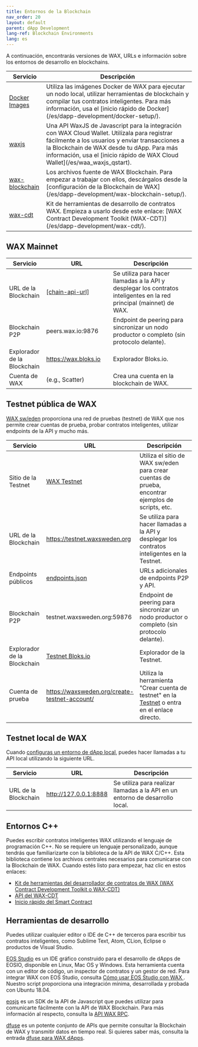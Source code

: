 ```yaml
---
title: Entornos de la Blockchain
nav_order: 20
layout: default
parent: dApp Development
lang-ref: Blockchain Environments
lang: es
---
```


A continuación, encontrarás versiones de WAX, URLs e información sobre los entornos de desarrollo en blockchains.

<table>
<thead>
<tr>
<th style="width:20%">Servicio</th>
<th>Descripción</th>
</tr>
</thead>

<tbody>
        <tr>
        <td><a href="https://hub.docker.com/u/waxteam" target="_blank">Docker Images</a></td>
        <td>Utiliza las imágenes Docker de WAX para ejecutar un nodo local, utilizar herramientas de blockchain y compilar tus contratos inteligentes. Para más información, usa el [inicio rápido de Docker](/es/dapp-development/docker-setup/).</td>
</tr>
    <tr><td><a href="https://github.com/worldwide-asset-exchange/waxjs" target="_blank">waxjs</a></td>
        <td>Una API WaxJS de Javascript para la integración con WAX Cloud Wallet. Utilízala para registrar fácilmente a los usuarios y enviar transacciones a la Blockchain de WAX desde tu dApp. Para más información, usa el [inicio rápido de WAX Cloud Wallet](/es/waa_waxjs_qstart).</td>
    </tr>
<tr>
 <td><a href="https://github.com/worldwide-asset-exchange/wax-blockchain" target="_blank">wax-blockchain</a></td><td>Los archivos fuente de WAX Blockchain. Para empezar a trabajar con ellos, descárgalos desde la [configuración de la Blockchain de WAX](/es/dapp-development/wax-blockchain-setup/).</td> 
    </tr>
    <tr>
        <td><a href="https://github.com/worldwide-asset-exchange/wax-cdt" target="_blank">wax-cdt</a></td>
        <td>Kit de herramientas de desarrollo de contratos WAX. Empieza a usarlo desde este enlace: [WAX Contract Development Toolkit (WAX-CDT)](/es/dapp-development/wax-cdt/).</td>
</tr>
</tbody>
</table>

## WAX Mainnet

<table>
<thead>
<tr>
<th style="width:20%">Servicio</th>
<th style="width:36%">URL</th>
<th>Descripción</th>
</tr>
</thead>

<tbody>
<tr>
<td>URL de la Blockchain</td>
<td><a href="/en/wax-infrastructure/#public-and-free-api-service-providers">[chain-api-url]</a></td>
<td>Se utiliza para hacer llamadas a la API y desplegar los contratos inteligentes en la red principal (mainnet) de WAX.</td>
</tr>

<tr>
<td>Blockchain P2P</td>
<td>peers.wax.io:9876</td>
<td>Endpoint de peering para sincronizar un nodo productor o completo (sin protocolo delante).</td>
</tr>
<tr>
<td>Explorador de la Blockchain</td>
<td><a href="https://wax.bloks.io/" target="_blank">https:<span></span>//wax.bloks.io</a></td>
<td>Explorador Bloks.io.</td>
</tr>

<tr>
<td>Cuenta de WAX</td>
<td>(e.g., Scatter)</td>
<td>Crea una cuenta en la blockchain de WAX.</td>
</tr>
</tbody>
</table>

## Testnet pública de WAX

<a href="https://waxsweden.org/" target="_blank">WAX sw/eden</a> proporciona una red de pruebas (testnet) de WAX que nos permite crear cuentas de prueba, probar contratos inteligentes, utilizar endpoints de la API y mucho más.

<!--<strong>Note:</strong> If you're making local requests, <strong>nodeos</strong> must be running.
{: .label .label-yellow }-->

<table>
<thead>
<tr>
<th style="width:20%">Servicio</th>
<th style="width:36%">URL</th>
<th>Descripción</th>
</tr>
</thead>

<tbody>
    <tr>
<td>Sitio de la Testnet</td>
<td><a href="https://waxsweden.org/testnet/" target="_blank">WAX Testnet</a></td>
<td>Utiliza el sitio de WAX sw/eden para crear cuentas de prueba, encontrar ejemplos de scripts, etc.</td>
</tr>
<tr>
<td>URL de la Blockchain</td>
<td><a href="https://testnet.waxsweden.org">https:<span></span>//testnet.waxsweden.org</a></td>
<td>Se utiliza para hacer llamadas a la API y desplegar los contratos inteligentes en la Testnet.</td>
</tr>

<tr>
<td>Endpoints públicos</td>
<td><a href="https://github.com/eosswedenorg/waxtestnet/tree/master/endpoints" target="_blank">endpoints.json</a></td>
<td>URLs adicionales de endpoints P2P y API.</td>
</tr>

<tr>
<td>Blockchain P2P</td>
<td>testnet.waxsweden.org:59876</td>
<td>Endpoint de peering para sincronizar un nodo productor o completo (sin protocolo delante).</td>
</tr>
<!--    <tr>
<td>Blockchain API</td>
<td><a href="https://api.waxsweden.org/" target="_blank">https:<span></span>//api.waxsweden.org</a></td>
<td>Used to make API calls to the WAX Testnet.</td>
</tr>-->
<tr>
<td>Explorador de la Blockchain</td>
<td><a href="https://local.bloks.io/?nodeUrl=testnet.waxsweden.org&amp;coreSymbol=WAX&amp;corePrecision=8&amp;systemDomain=eosio&amp;hyperionUrl=https%3A%2F%2Ftestnet.waxsweden.org" target="_blank">Testnet Bloks.io</a></td>
<td>Explorador de la Testnet.</td>
</tr>

<tr>
<td>Cuenta de prueba</td>
<td><a href="https://waxsweden.org/create-testnet-account/" target="_blank">https:<span></span>//waxsweden.org/create-testnet-account/</a></td>
<td>Utiliza la herramienta "Crear cuenta de testnet" en la <a href="https://waxsweden.org/testnet/" target="_blank">Testnet</a> o entra en el enlace directo.</td>
</tr>
</tbody>
</table>

## Testnet local de WAX

Cuando [configuras un entorno de dApp local](/es/dapp-development/), puedes hacer llamadas a tu API local utilizando la siguiente URL.

<table>
<thead>
<tr>
<th style="width:20%">Servicio</th>
<th style="width:36%">URL</th>
<th>Descripción</th>
</tr>
</thead>

<tbody>
<tr>
<td>URL de la Blockchain</td>
<td><a href="http://127.0.0.1:8888">http://127.0.0.1:8888</a></td>
<td>Se utiliza para realizar llamadas a la API en un entorno de desarrollo local.</td>
</tr>
</tbody>
</table>

## Entornos C++

Puedes escribir contratos inteligentes WAX utilizando el lenguaje de programación C++. No se requiere un lenguaje personalizado, aunque tendrás que familiarizarte con la biblioteca de la API de WAX C/C++. Esta biblioteca contiene los archivos centrales necesarios para comunicarse con la Blockchain de WAX. Cuando estés listo para empezar, haz clic en estos enlaces:

* [Kit de herramientas del desarrollador de contratos de WAX (WAX Contract Development Toolkit o WAX-CDT)](/es/dapp-development/wax-cdt)
* [API del WAX-CDT](/es/api-reference/cdt_api)
* [Inicio rápido del Smart Contract](/es/dapp-development/smart-contract-quickstart)

<!--The [WAX Contract Development Toolkit (WAX-CDT)](/es/dapp-development/wax-cdt/) includes everything you need to create and compile all of your smart contracts.-->

## Herramientas de desarrollo

Puedes utilizar cualquier editor o IDE de C++ de terceros para escribir tus contratos inteligentes, como Sublime Text, Atom, CLion, Eclipse o productos de Visual Studio. 

<a href="https://www.eosstudio.io/" target="_blank">EOS Studio</a> es un IDE gráfico construido para el desarrollo de dApps de EOSIO, disponible en Linux, Mac OS y Windows. Esta herramienta cuenta con un editor de código, un inspector de contratos y un gestor de red. Para integrar WAX con EOS Studio, consulta <a href="https://github.com/worldwide-asset-exchange/wax-blockchain/tree/develop/samples/eos-studio" target="_blank">Cómo usar EOS Studio con WAX </a>. Nuestro script proporciona una integración mínima, desarrollada y probada con Ubuntu 18.04.

<a href="https://github.com/EOSIO/eosjs" target="_blank">eosjs</a> es un SDK de la API de Javascript que puedes utilizar para comunicarte fácilmente con la API de WAX Blockchain. Para más información al respecto, consulta la [API WAX RPC](/es/api-reference/rpc_api).

<a href="https://www.dfuse.io" target="_blank">dfuse</a> es un potente conjunto de APIs que permite consultar la Blockchain de WAX y transmitir datos en tiempo real. Si quieres saber más, consulta la entrada [dfuse para WAX dApps](/es/api-reference/dfuse).
